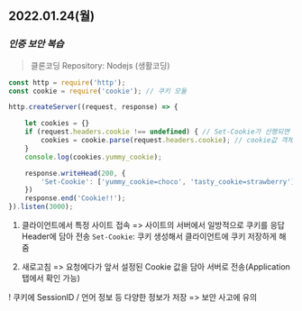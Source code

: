 ## 2022.01.24(월)
### *인증 보안 복습*
> 클론코딩 Repository: Nodejs (생활코딩)

```jsx
const http = require('http');
const cookie = require('cookie'); // 쿠키 모듈

http.createServer((request, response) => {

    let cookies = {}
    if (request.headers.cookie !== undefined) { // Set-Cookie가 선행되면 cookie값이 저장되는 장소
        cookies = cookie.parse(request.headers.cookie); // cookie값 객체화
    }
    console.log(cookies.yummy_cookie);

    response.writeHead(200, {
        'Set-Cookie': ['yummy_cookie=choco', 'tasty_cookie=strawberry']
    })
    response.end('Cookie!!');
}).listen(3000);
```

1. 클라이언트에서 특정 사이트 접속 => 사이트의 서버에서 일방적으로 쿠키를 응답 Header에 담아 전송
   `Set-Cookie`: 쿠키 생성해서 클라이언트에 쿠키 저장하게 해줌
   
2. 새로고침 => 요청에다가 앞서 설정된 Cookie 값을 담아 서버로 전송(Application 탭에서 확인 가능)

! 쿠키에 SessionID / 언어 정보 등 다양한 정보가 저장 => 보안 사고에 유의